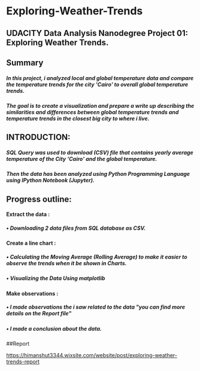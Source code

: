 # Exploring-Weather-Trends
## 		UDACITY Data Analysis Nanodegree Project 01: Exploring Weather Trends. 
## Summary
##### In this project, i analyzed local and global temperature data and compare the temperature trends for the  city  'Cairo' to overall global temperature trends.

##### The goal is to create a visualization and prepare a write up describing the similarities and differences between global temperature trends and temperature trends in the closest big city to where i live.


## INTRODUCTION:
##### SQL Query was used to download (CSV) file that contains yearly average temperature of the City ‘Cairo’ and the global temperature. 
##### Then the data has been analyzed using Python Programming Language using IPython Notebook (Jupyter).
#####
## Progress outline: 
#### Extract the data : 
##### • Downloading 2 data files from SQL database as CSV.  
#### Create a line chart : 
##### • Calculating the Moving Average (Rolling Average) to make it easier to observe the trends when it be shown in Charts. 
##### • Visualizing the Data Using matplotlib
#### Make observations : 
##### • I made observations the i saw related to the data "you can find more details on the Report file"
##### • I made a conclusion about the data.


##Report 

https://himanshut3344.wixsite.com/website/post/exploring-weather-trends-report

  
